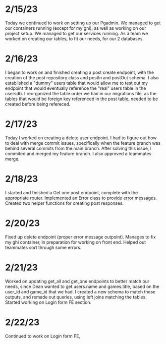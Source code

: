 # 2/15/23
Today we continued to work on setting up our Pgadmin. We managed to get our containers running (except for my ghi), as well as working on our project setup. We managed to get our services running. As a team we worked on creating our tables, to fit our needs, for our 2 databases.

# 2/16/23
I began to work on and finished creating a post create endpoint, with the creation of the post repository class and postIn and postOut schema. I also established a "dummy" users table that would allow me to test out my endpoint that would eventually reference the "real" users table in the usersdb. I reorganized the table order we had in our migrations file, as the tables that would be foreign key referenced in the post table, needed to be created before being refereced.


# 2/17/23
Today I worked on creating a delete user endpoint. I had to figure out how to deal with merge commit issues, specifically when the feature branch was behind several commits from the main branch. After solving this issue, I commited and merged my feature branch. I also approved a teammates merge.

# 2/18/23
I started and finished a Get one post endpoint, complete with the appropriate router. Implemented an Error class to provide error messages. Created two helper functions for creating post responses.

# 2/20/23
Fixed up delete endpoint (proper error message outpoint). Manages to fix my ghi container, in preparation for working on front end. Helped out teammates sort through some errors.

# 2/21/23
Worked on updating get_all and get_one endpoints to better match our needs, since Dean wanted to get users.name and games.title, based on the user_id and game_id that we had. I created a new schema to match these outputs, and remade out queries, using left joins matching the tables. Started working on Login form FE section.


# 2/22/23
Continued to work on Login form FE,

